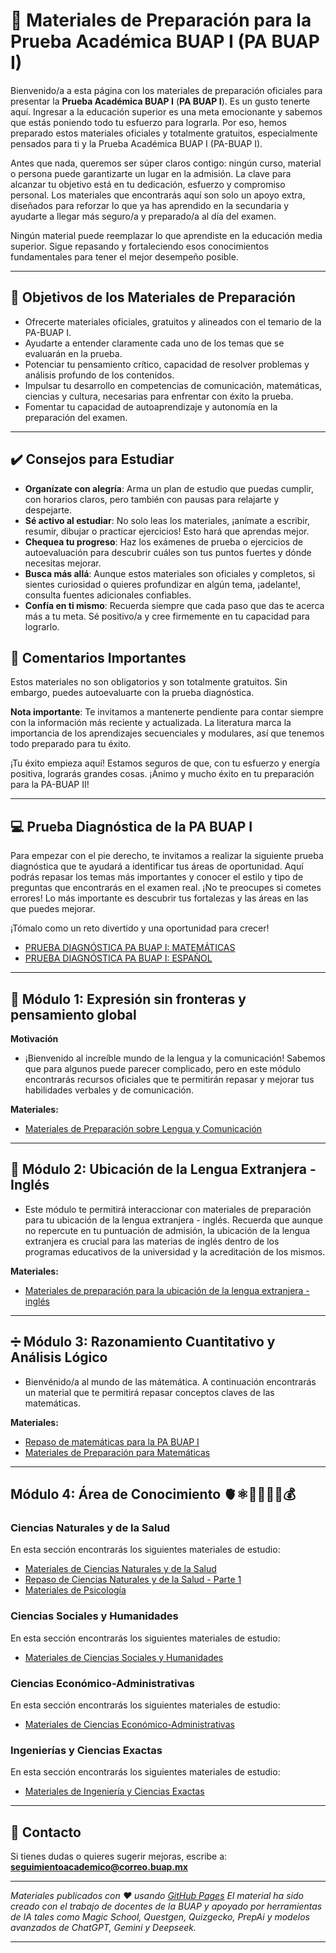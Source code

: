 # 📘 Materiales de Preparación para la Prueba Académica BUAP I (PA BUAP I)

Bienvenido/a a esta página con los materiales de preparación oficiales para presentar la **Prueba Académica BUAP I** (**PA BUAP I**). Es un gusto tenerte aquí. Ingresar a la educación superior es una meta emocionante y sabemos que estás poniendo todo tu esfuerzo para lograrla. Por eso, hemos preparado estos materiales oficiales y totalmente gratuitos, especialmente pensados para ti y la Prueba Académica BUAP I (PA-BUAP I). 

Antes que nada, queremos ser súper claros contigo: ningún curso, material o persona puede garantizarte un lugar en la admisión. La clave para alcanzar tu objetivo está en tu dedicación, esfuerzo y compromiso personal. Los materiales que encontrarás aquí son solo un apoyo extra, diseñados para reforzar lo que ya has aprendido en la secundaria y ayudarte a llegar más seguro/a y preparado/a al día del examen.

Ningún material puede reemplazar lo que aprendiste en la educación media superior. Sigue repasando y fortaleciendo esos conocimientos fundamentales para tener el mejor desempeño posible.

---

## 🧠 Objetivos de los Materiales de Preparación

- Ofrecerte materiales oficiales, gratuitos y alineados con el temario de la PA-BUAP I.
- Ayudarte a entender claramente cada uno de los temas que se evaluarán en la prueba.
- Potenciar tu pensamiento crítico, capacidad de resolver problemas y análisis profundo de los contenidos.
- Impulsar tu desarrollo en competencias de comunicación, matemáticas, ciencias y cultura, necesarias para enfrentar con éxito la prueba.
- Fomentar tu capacidad de autoaprendizaje y autonomía en la preparación del examen.

---

## ✔️ Consejos para Estudiar

- **Organízate con alegría**: Arma un plan de estudio que puedas cumplir, con horarios claros, pero también con pausas para relajarte y despejarte.
- **Sé activo al estudiar**: No solo leas los materiales, ¡anímate a escribir, resumir, dibujar o practicar ejercicios! Esto hará que aprendas mejor.
- **Chequea tu progreso**: Haz los exámenes de prueba o ejercicios de autoevaluación para descubrir cuáles son tus puntos fuertes y dónde necesitas mejorar.
- **Busca más allá**: Aunque estos materiales son oficiales y completos, si sientes curiosidad o quieres profundizar en algún tema, ¡adelante!, consulta fuentes adicionales confiables.
- **Confía en ti mismo**: Recuerda siempre que cada paso que das te acerca más a tu meta. Sé positivo/a y cree firmemente en tu capacidad para lograrlo.

## 🏅 Comentarios Importantes

Estos materiales no son obligatorios y son totalmente gratuitos. Sin embargo, puedes autoevaluarte con la prueba diagnóstica. 

**Nota importante**: Te invitamos a mantenerte pendiente para contar siempre con la información más reciente y actualizada. La literatura marca la importancia de los aprendizajes secuenciales y modulares, así que tenemos todo preparado para tu éxito.

¡Tu éxito empieza aquí! Estamos seguros de que, con tu esfuerzo y energía positiva, lograrás grandes cosas. ¡Ánimo y mucho éxito en tu preparación para la PA-BUAP II!

---
## 💻 Prueba Diagnóstica de la PA BUAP I

Para empezar con el pie derecho, te invitamos a realizar la siguiente prueba diagnóstica que te ayudará a identificar tus áreas de oportunidad. Aquí podrás repasar los temas más importantes y conocer el estilo y tipo de preguntas que encontrarás en el examen real. ¡No te preocupes si cometes errores! Lo más importante es descubrir tus fortalezas y las áreas en las que puedes mejorar.

¡Tómalo como un reto divertido y una oportunidad para crecer!

- [PRUEBA DIAGNÓSTICA PA BUAP I: MATEMÁTICAS](https://www.goconqr.com/en/quiz/40421079/prueba-diagnostica-pa-buap-i-matematicas)
- [PRUEBA DIAGNÓSTICA PA BUAP I: ESPAÑOL](https://www.goconqr.com/en/quiz/40421638/prueba-diagnostica-pa-buap-i-espanol)

---

## 📖 Módulo 1: Expresión sin fronteras y pensamiento global

**Motivación**
- ¡Bienvenido al increíble mundo de la lengua y la comunicación! Sabemos que para algunos puede parecer complicado, pero en este módulo encontrarás recursos oficiales que te permitirán repasar y mejorar tus habilidades verbales y de comunicación.

**Materiales:**
- [Materiales de Preparación sobre Lengua y Comunicación](https://drive.google.com/drive/folders/1liI4ULsMmYgec5Kw01e3o3eowgddkeSB?usp=sharing)

---

## 🔬 Módulo 2: Ubicación de la Lengua Extranjera - Inglés
- Este módulo te permitirá interaccionar con materiales de preparación para tu ubicación de la lengua extranjera - inglés. Recuerda que aunque no repercute en tu puntuación de admisión, la ubicación de la lengua extranjera es crucial para las materias de inglés dentro de los programas educativos de la universidad y la acreditación de los mismos.

**Materiales:**
- [Materiales de preparación para la ubicación de la lengua extranjera -  inglés](https://drive.google.com/drive/folders/1UmB34H-5lWMvNPTiLzVbFlTJYoJoiOV5?usp=sharing)

---

## ➗ Módulo 3: Razonamiento Cuantitativo y Análisis Lógico
- Bienvénido/a al mundo de las mátemática. A continuación encontrarás un material que te permitirá repasar conceptos claves de las matemáticas.

**Materiales:**
- [Repaso de matemáticas para la PA BUAP I](Matematicas.html)
- [Materiales de Preparación para Matemáticas](https://drive.google.com/drive/folders/1Tt8CukD-s8NBF7R9zTEV5XlAWOLKLTrx?usp=sharing)

---

## Módulo 4: Área de Conocimiento 🫀⚛️🧑‍🤝‍🧑🎨💰

### Ciencias Naturales y de la Salud

En esta sección encontrarás los siguientes materiales de estudio:
- [Materiales de Ciencias Naturales y de la Salud](https://drive.google.com/drive/folders/14214nxeJmVn2eeMyf0HS-78ckwNgvU6F?usp=sharing)
- [Repaso de Ciencias Naturales y de la Salud - Parte 1](Salud1.html)
- [Materiales de Psicología](https://drive.google.com/drive/folders/1j75mlaSL-6K2RTkpDz5UVKjr4dev5A1W?usp=sharing)

  
### Ciencias Sociales y Humanidades

En esta sección encontrarás los siguientes materiales de estudio:
- [Materiales de Ciencias Sociales y Humanidades](https://drive.google.com/drive/folders/10yZNVnwol1VmhYMCPqoqNe8aFtVkzPTU?usp=sharing)

### Ciencias Económico-Administrativas

En esta sección encontrarás los siguientes materiales de estudio:
- [Materiales de Ciencias Económico-Administrativas](https://drive.google.com/drive/folders/1WJX5RsqaC8cRuBBKcHiMZXYbEeVhjFjs?usp=sharing)

### Ingenierías y Ciencias Exactas

En esta sección encontrarás los siguientes materiales de estudio:
- [Materiales de Ingeniería y Ciencias Exactas](https://drive.google.com/drive/folders/1g7HtvS0zumAvZKzstLHLALOQDdKpb1z0?usp=sharing)

---

## 📩 Contacto

Si tienes dudas o quieres sugerir mejoras, escribe a:  
**seguimientoacademico@correo.buap.mx**

---

_Materiales publicados con ❤️ usando [GitHub Pages](https://pages.github.com) El material ha sido creado con el trabajo de docentes de la BUAP y apoyado por herramientas de IA tales como Magic School, Questgen, Quizgecko, PrepAi y modelos avanzados de ChatGPT, Gemini y Deepseek._

---
